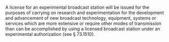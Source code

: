 A license for an experimental broadcast station will be issued for the purposes of carrying on research and experimentation for the development and advancement of new broadcast technology, equipment, systems or services which are more extensive or require other modes of transmission than can be accomplished by using a licensed broadcast station under an experimental authorization (see § 73.1510).

